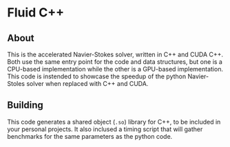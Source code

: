 # Fluid C++

## About

This is the accelerated Navier-Stokes solver, written in C++ and CUDA C++. Both use the same entry point for the code and data structures, but one is a CPU-based implementation while the other is a GPU-based implementation. This code is instended to showcase the speedup of the python Navier-Stoles solver when replaced with C++ and CUDA.

## Building

This code generates a shared object (`.so`) library for C++, to be included in your personal projects. It also inclused a timing script that will gather benchmarks for the same parameters as the python code.